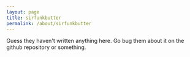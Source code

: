 ```yaml
---
layout: page
title: sirfunkbutter
permalink: /about/sirfunkbutter
---
```


Guess they haven't written anything here. Go bug them about it on the github repository or something.